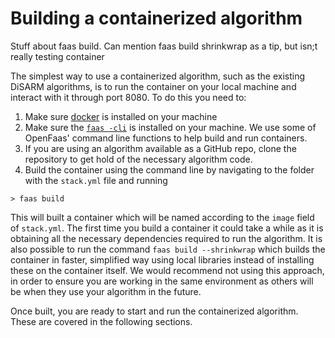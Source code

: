 # Building a containerized algorithm

Stuff about faas build. Can mention faas build shrinkwrap as a tip, but isn;t really testing container



The simplest way to use a containerized algorithm, such as the existing DiSARM algorithms, is to run the container on your local machine and interact with it through port 8080. To do this you need to:  

1. Make sure [docker](https://docs.docker.com/get-docker/) is installed on your machine
2. Make sure the [`faas -cli`](https://docs.openfaas.com/cli/install/) is installed on your machine. We use some of OpenFaas' command line functions to help build and run containers.
3. If you are using an algorithm available as a GitHub repo, clone the repository to get hold of the necessary algorithm code. 
4. Build the container using the command line by navigating to the folder with the `stack.yml` file and running

```text
> faas build
```

This will built a container which will be named according to the `image` field of `stack.yml`. The first time you build a container it could take a while as it is obtaining all the necessary dependencies required to run the algorithm. It is also possible to run the command `faas build --shrinkwrap` which builds the container in faster, simplified way using local libraries instead of installing these on the container itself. We would recommend not using this approach, in order to ensure you are working in the same environment as others will be when they use your algorithm in the future.

Once built, you are ready to start and run the containerized algorithm. These are covered in the following sections.  

